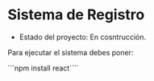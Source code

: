 <h1> Sistema de Registro</h1>

- Estado del proyecto: En cosntrucción.

Para ejecutar el sistema debes poner:

```npm install react````
